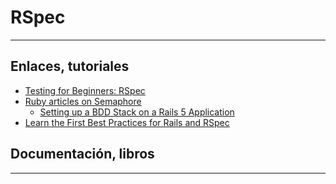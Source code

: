 # RSpec

---

## Enlaces, tutoriales

* [Testing for Beginners: RSpec](http://testing-for-beginners.rubymonstas.org/rspec.html)
* [Ruby articles on Semaphore](https://semaphoreci.com/community/tags/ruby)
    * [Setting up a BDD Stack on a Rails 5 Application](https://semaphoreci.com/community/tutorials/setting-up-a-bdd-stack-on-a-rails-5-application)
* [Learn the First Best Practices for Rails and RSpec](https://www.sitepoint.com/learn-the-first-best-practices-for-rails-and-rspec/)

## Documentación, libros

---
